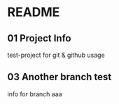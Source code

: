 # README

## 01 Project Info
test-project for git & github usage

## 03 Another branch test
info for branch aaa